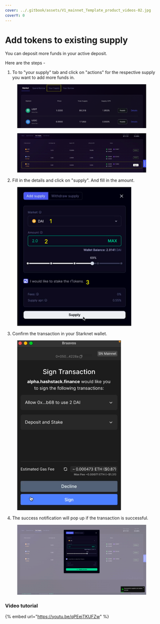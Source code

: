 ```yaml
---
cover: ../.gitbook/assets/V1_mainnet_Template_product_videos-02.jpg
coverY: 0
---
```


# Add tokens to existing supply

You can deposit more funds in your active deposit.

Here are the steps -

1. To to "your supply" tab and click on "actions" for the respective supply you want to add more funds in.

<figure><img src="../.gitbook/assets/image (135).png" alt=""><figcaption></figcaption></figure>

<figure><img src="../.gitbook/assets/image (137).png" alt=""><figcaption></figcaption></figure>





2. Fill in the details and click on "supply". And fill in the amount.

<figure><img src="../.gitbook/assets/image (138).png" alt="" width="375"><figcaption></figcaption></figure>



3. Confirm the transaction in your Starknet wallet.

<figure><img src="../.gitbook/assets/image (139).png" alt="" width="341"><figcaption></figcaption></figure>





4. The success notification will pop up if the transaction is successful.

<figure><img src="../.gitbook/assets/image (141).png" alt=""><figcaption></figcaption></figure>





### Video tutorial

{% embed url="https://youtu.be/qPEejTKUFZw" %}
